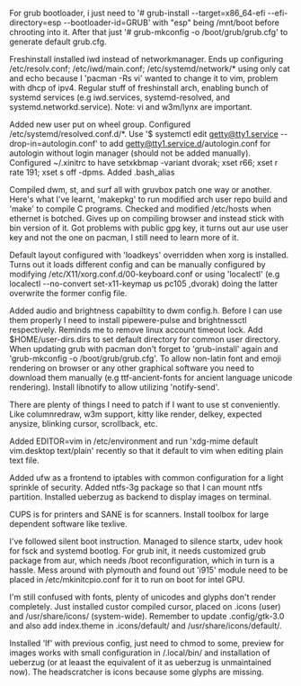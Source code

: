 For grub bootloader, i just need to '# grub-install --target=x86_64-efi --efi-directory=esp --bootloader-id=GRUB' with "esp" being /mnt/boot before chrooting into it. After that just '# grub-mkconfig -o /boot/grub/grub.cfg' to generate default grub.cfg.

Freshinstall installed iwd instead of networkmanager. Ends up configuring /etc/resolv.conf; /etc/iwd/main.conf; /etc/systemd/network/* using only cat and echo because I 'pacman -Rs vi' wanted to change it to vim, problem with dhcp of ipv4. Regular stuff of freshinstall arch, enabling bunch of systemd services (e.g iwd.services, systemd-resolved, and systemd.networkd.service). Note: vi and w3m/lynx are important.

Added new user put on wheel group. Configured /etc/systemd/resolved.conf.d/*. Use '$ systemctl edit getty@tty1.service --drop-in=autologin.conf' to add getty@tty1.service.d/autologin.conf for autologin without login manager (should not be added manually).  Configured ~/.xinitrc to have setxkbmap -variant dvorak; xset r66; xset r rate 191; xset s off -dpms. Added .bash_alias

Compiled dwm, st, and surf all with gruvbox patch one way or another. Here's what I've learnt, 'makepkg' to run modified arch user
repo build and 'make' to compile C programs. Checked and modified /etc/hosts when ethernet is botched. Gives up on compiling browser and instead stick with bin version of it. Got problems with public gpg key, it turns out aur use user key and not the one on pacman, I still need to learn more of it.

Default layout configured with 'loadkeys' overridden when xorg is installed. Turns out it loads different config and can be manually configured by modifying /etc/X11/xorg.conf.d/00-keyboard.conf or using 'localectl' (e.g localectl --no-convert set-x11-keymap us pc105 ,dvorak) doing the latter overwrite the former config file.

Added audio and brightness capabiltity to dwm config.h. Before I can use them properly I need to install pipewere-pulse and brightnessctl respectively. Reminds me to remove linux account timeout lock. Add $HOME/user-dirs.dirs to set default directory for common user directory. When updating grub with pacman don't forget to 'grub-install' again and 'grub-mkconfig -o /boot/grub/grub.cfg'. To allow non-latin font and emoji rendering on browser or any other graphical software you need to download them manually (e.g ttf-ancient-fonts for ancient language unicode rendering). Install libnotify to allow utilizing  'notify-send'.

There are plenty of things I need to patch if I want to use st conveniently. Like columnredraw, w3m support, kitty like render, delkey, expected anysize, blinking cursor, scrollback, etc.

Added EDITOR=vim in /etc/environment and run 'xdg-mime default vim.desktop text/plain' recently so that it default to vim when editing plain text file.

Added ufw as a frontend to iptables with common configuration for a light sprinkle of security. Added ntfs-3g package so that I can mount ntfs partition. Installed ueberzug as backend to display images on terminal.

CUPS is for printers and SANE is for scanners. Install toolbox for large dependent software like texlive.

I've followed silent boot instruction. Managed to silence startx, udev hook for fsck and systemd bootlog. For grub init, it needs customized grub package from aur, which needs /boot reconfiguration, which in turn is a hassle. Mess around with plymouth and found out 'i915' module need to be placed in /etc/mkinitcpio.conf for it to run on boot for intel GPU.

I'm still confused with fonts, plenty of unicodes and glyphs don't render completely. Just installed custor compiled cursor, placed on .icons (user) and /usr/share/icons/ (system-wide). Remember to update .config/gtk-3.0 and also add index.theme in .icons/default/ and /usr/share/icons/default/.

Installed 'lf' with previous config, just need to chmod to some, preview for images works with small configuration in /.local/bin/ and installation of ueberzug (or at leaast the equivalent of it as ueberzug is unmaintained now). The headscratcher is icons because some glyphs are missing.

